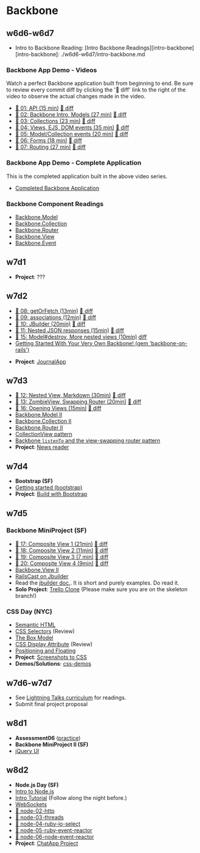 # Backbone

## w6d6-w6d7

* Intro to Backbone Reading: [Intro Backbone Readings][intro-backbone]
[intro-backbone]: ./w6d6-w6d7/intro-backbone.md

### Backbone App Demo - Videos
Watch a perfect Backbone application built from beginning to end.
Be sure to review every commit diff by clicking the ':notebook: diff' link to the right of the video to observe
the actual changes made in the video.
* [:movie_camera:  01: API (15 min)](https://vimeo.com/groups/appacademy/videos/84654425) [:notebook: diff][bb-00-01-diff]
* [:movie_camera:  02: Backbone Intro, Models (27 min)](https://vimeo.com/groups/appacademy/videos/84654427) [:notebook: diff][bb-01-02-diff]
* [:movie_camera:  03: Collections (23 min)](https://vimeo.com/groups/appacademy/videos/84654428) [:notebook: diff][bb-02-03-diff]
* [:movie_camera:  04: Views, EJS, DOM events (35 min)](https://vimeo.com/groups/appacademy/videos/84654429) [:notebook: diff][bb-03-04-diff]
* [:movie_camera:  05: Model/Collection events (20 min)](https://vimeo.com/groups/appacademy/videos/84654430) [:notebook: diff][bb-04-05-diff]
* [:movie_camera:  06: Forms (18 min)](https://vimeo.com/groups/appacademy/videos/84656483) [:notebook: diff][bb-05-06-diff]
* [:movie_camera:  07: Routing (27 min)](https://vimeo.com/groups/appacademy/videos/84656486) [:notebook: diff][bb-06-07-diff]

[bb-00-01-diff]: https://github.com/appacademy/BackboneDemo2/compare/backbone-00...backbone-01
[bb-01-02-diff]: https://github.com/appacademy/BackboneDemo2/compare/backbone-01...backbone-02
[bb-02-03-diff]: https://github.com/appacademy/BackboneDemo2/compare/backbone-02...backbone-03
[bb-03-04-diff]: https://github.com/appacademy/BackboneDemo2/compare/backbone-03...backbone-04
[bb-04-05-diff]: https://github.com/appacademy/BackboneDemo2/compare/backbone-04...backbone-05
[bb-05-06-diff]: https://github.com/appacademy/BackboneDemo2/compare/backbone-05...backbone-06
[bb-06-07-diff]: https://github.com/appacademy/BackboneDemo2/compare/backbone-06...backbone-07

### Backbone App Demo - Complete Application
This is the completed application built in the above video series.
* [Completed Backbone Application](https://github.com/appacademy/BackboneDemo2)

### Backbone Component Readings

* [Backbone.Model][backbone-model]
* [Backbone.Collection][backbone-collection]
* [Backbone.Router][backbone-router]
* [Backbone.View][backbone-view]
* [Backbone.Event][backbone-event]

[backbone-model]: ./w7d2/backbone-model.md
[backbone-collection]: ./w7d2/backbone-collection.md
[backbone-router]: ./w7d2/backbone-router.md
[backbone-view]: ./w7d2/backbone-view.md
[backbone-event]: ./w7d2/backbone-event.md

## w7d1

* **Project**: ???

## w7d2

* [:movie_camera:  08: getOrFetch (13min)](https://vimeo.com/groups/appacademy/videos/84656488) [:notebook: diff][bb-07-08-diff]
* [:movie_camera:  09: associations (12min)](https://vimeo.com/groups/appacademy/videos/84656490) [:notebook: diff][bb-08-09-diff]
* [:movie_camera:  10: JBuilder (20min)](https://vimeo.com/groups/appacademy/videos/84656491) [:notebook: diff][bb-09-10-diff]
* [:movie_camera:  11: Nested JSON responses (15min)](https://vimeo.com/groups/appacademy/videos/85052094) [:notebook: diff][bb-10-11-diff]
* [:movie_camera:  15: Model#destroy, More nested views (10min)](https://vimeo.com/groups/appacademy/videos/85052096) [diff][bb-13-15-diff]
* [Getting Started With Your Very Own Backbone! (gem 'backbone-on-rails')][backbone-intro]

[bb-07-08-diff]: https://github.com/appacademy/BackboneDemo2/compare/backbone-07...backbone-08
[bb-08-09-diff]: https://github.com/appacademy/BackboneDemo2/compare/backbone-08...backbone-09
[bb-09-10-diff]: https://github.com/appacademy/BackboneDemo2/compare/backbone-09...backbone-10
[bb-10-11-diff]: https://github.com/appacademy/BackboneDemo2/compare/backbone-10...backbone-11
[bb-13-15-diff]: https://github.com/appacademy/BackboneDemo2/compare/backbone-13...backbone-15

[backbone-intro]: ./w7d2/backbone-intro.md

* **Project**: [JournalApp][journal-app]

[journal-app]: ./projects/w7d2-journal.md

## w7d3
* [:movie_camera:  12: Nested View, Markdown (30min)](https://vimeo.com/groups/appacademy/videos/85052093) [:notebook: diff][bb-11-12-diff]
* [:movie_camera:  13: ZombieView, Swapping Router (20min)](https://vimeo.com/groups/appacademy/videos/85052095) [:notebook: diff][bb-12-13-diff]
* [:movie_camera:  16: Opening Views (15min)](https://vimeo.com/groups/appacademy/videos/85221709) [:notebook: diff][bb-15-16-diff]
* [Backbone.Model II][backbone-model-ii]
* [Backbone.Collection II][backbone-collection-ii]
* [Backbone.Router II][backbone-router-ii]
* [CollectionView pattern][collection-view-pattern]
* [Backbone `listenTo` and the view-swapping router pattern][listen-to]
* **Project**: [News reader][news-reader]


[bb-11-12-diff]: https://github.com/appacademy/BackboneDemo2/compare/backbone-11...backbone-12
[bb-12-13-diff]: https://github.com/appacademy/BackboneDemo2/compare/backbone-12...backbone-13
[bb-15-16-diff]: https://github.com/appacademy/BackboneDemo2/compare/backbone-15...backbone-16
[wine-cellar]: http://coenraets.org/blog/2011/12/backbone-js-wine-cellar-tutorial-part-1-getting-started/
[backbone-on-rails-book]: https://learn.thoughtbot.com/products/1-backbone-js-on-rails
[backbone-fundamentals]: https://github.com/addyosmani/backbone-fundamentals
[backbone-model-ii]: ./w7d3/backbone-model-ii.md
[backbone-collection-ii]: ./w7d3/backbone-collection-ii.md
[backbone-router-ii]: ./w7d3/backbone-router-ii.md
[collection-view-pattern]: ./w7d3/collection-view-pattern.md
[listen-to]: ./w7d3/listen-to.md
[backbone-relational]: ./w7d3/relational.md
[news-reader]: ./projects/w7d3-news-reader.md

## w7d4
* **Bootstrap (SF)**
* [Getting started (bootstrap)][bootstrap-getting-started]
* **Project**: [Build with Bootstrap][bootstrap-project]

[bootstrap-getting-started]: http://getbootstrap.com/getting-started/
[bootstrap-project]: ./w7d4/build_with_bootstrap.md

## w7d5

### Backbone MiniProject (SF)
* [:movie_camera:  17: Composite View 1 (21min)](https://vimeo.com/groups/appacademy/videos/85221711) [:notebook: diff][bb-16-17-diff]
* [:movie_camera:  18: Composite View 2 (11min)](https://vimeo.com/groups/appacademy/videos/85221712) [:notebook: diff][bb-17-18-diff]
* [:movie_camera:  19: Composite View 3 (7 min)](https://vimeo.com/groups/appacademy/videos/85221714) [:notebook: diff][bb-18-19-diff]
* [:movie_camera:  20: Composite View 4 (9min)](https://vimeo.com/groups/appacademy/videos/85221885) [:notebook: diff][bb-19-20-diff]
* [Backbone.View II][backbone-view-ii]
* [RailsCast on Jbuilder][jbuilder-railscast]
* Read the [jbuilder doc.][jbuilder-doc]. It is short and purely examples. Do read it.
* **Solo Project**: [Trello Clone][trello-project]  (Please make sure you are on the skeleton branch!)

[bb-16-17-diff]: https://github.com/appacademy/BackboneDemo2/compare/backbone-16...backbone-17
[bb-17-18-diff]: https://github.com/appacademy/BackboneDemo2/compare/backbone-17...backbone-18
[bb-18-19-diff]: https://github.com/appacademy/BackboneDemo2/compare/backbone-18...backbone-19
[bb-19-20-diff]: https://github.com/appacademy/BackboneDemo2/compare/backbone-19...backbone-20
[trello-project]: https://github.com/appacademy/TrelloClone/tree/skeleton
[backbone-view-ii]: ./w7d4/backbone-view-ii.md
[jbuilder-railscast]: http://railscasts.com/episodes/320-jbuilder
[gist-clone]: ./projects/w7d3-gist-clone.md
[gmail-clone]: ./projects/w7d4-gmail-clone.md
[jbuilder-doc]: https://github.com/rails/jbuilder

### CSS Day (NYC)
* [Semantic HTML][semantic-html]
* [CSS Selectors][selectors] (Review)
* [The Box Model][box-model]
* [CSS Display Attribute][display-attr] (Review)
* [Positioning and Floating][positioning]
* **Project**: [Screenshots to CSS][css-assignment]
* **Demos/Solutions**: [css-demos][css-demos]

[semantic-html]: ./w7d5/CSS/semantic-html.md
[selectors]: https://github.com/appacademy/js-curriculum/blob/master/w6d2/selectors.md
[box-model]: ./w7d5/CSS/box-model.md
[display-attr]: https://github.com/appacademy/js-curriculum/blob/master/w6d2/display.md
[positioning]: ./w7d5/CSS/positioning-and-floating.md
[css-assignment]: ./w7d5/CSS/w7d5-css-assignment.md
[css-demos]: https://github.com/jonathanlemuel/css-demos

## w7d6-w7d7
* See [Lightning Talks curriculum][lightning-talks] for readings.
* Submit final project proposal

[lightning-talks]: https://github.com/appacademy/lightning-talks

## w8d1
* **Assessment06** ([practice][assessment-practice])
* **Backbone MiniProject II (SF)**
* [jQuery UI][jquery-ui]

[assessment-practice]: https://github.com/appacademy/assessment-prep
[jquery-ui]: https://github.com/appacademy/lightning-talks/blob/master/w9d1/jquery_ui.md

## w8d2
* **Node.js Day (SF)**
* [Intro to Node.js][node-intro]
* [Intro Tutorial][node-tutorial] (Follow along the night before.)
* [WebSockets][node-websockets]
* [:movie_camera:  node-02-http][node-02-vid]
* [:movie_camera:  node-03-threads][node-03-vid]
* [:movie_camera:  node-04-ruby-io-select][node-04-vid]
* [:movie_camera:  node-05-ruby-event-reactor][node-05-vid]
* [:movie_camera:  node-06-node-event-reactor][node-06-vid]
* **Project**: [ChatApp Project][chatapp-project]

[node-demo]: https://github.com/appacademy/node-demo
[node-02-vid]: https://vimeo.com/groups/appacademy/videos/88022113
[node-03-vid]: https://vimeo.com/groups/appacademy/videos/88022115
[node-04-vid]: https://vimeo.com/groups/appacademy/videos/88022116
[node-05-vid]: https://vimeo.com/groups/appacademy/videos/88022119
[node-06-vid]: https://vimeo.com/groups/appacademy/videos/88025189
[node-intro]: ./w8d2/what-is-node-js.md
[node-tutorial]: ./w8d2/node_demo/node_intro.md
[node-websockets]: ./w8d2/web-sockets.md
[chatapp-project]: ./w8d2/chatapp_project.md
